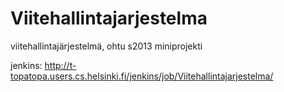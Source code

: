 Viitehallintajarjestelma
========================

viitehallintajärjestelmä, ohtu s2013 miniprojekti

jenkins: http://t-topatopa.users.cs.helsinki.fi/jenkins/job/Viitehallintajarjestelma/
